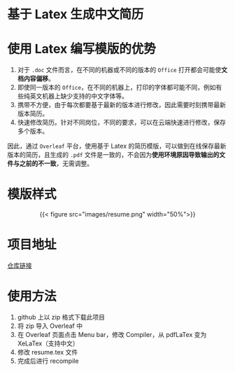 # 基于 Latex 生成中文简历

# 使用 Latex 编写模版的优势
1. 对于 `.doc` 文件而言，在不同的机器或不同的版本的 `Office` 打开都会可能使**文档内容偏移**。
2. 即使同一版本的 `Office`，在不同的机器上，打印的字体都可能不同，例如有些纯英文机器上缺少支持的中文字体等。
3. 携带不方便，由于每次都要基于最新的版本进行修改，因此需要时刻携带最新版本简历。
4. 快速修改简历。针对不同岗位，不同的要求，可以在云端快速进行修改，保存多个版本。

因此，通过 `Overleaf` 平台，使用基于 Latex 的简历模版，可以做到在线保存最新版本的简历，且生成的 `.pdf` 文件是一致的，不会因为**使用环境原因导致输出的文件与之前的不一致**，无需调整。

# 模版样式
<center>{{< figure src="images/resume.png" width="50%">}}</center>

# 项目地址
[仓库链接](https://github.com/MichaelRren/resume-zh)

# 使用方法
1. github 上以 zip 格式下载此项目
2. 将 zip 导入 Overleaf 中
3. 在 Overleaf 页面点击 Menu bar，修改 Compiler，从 pdfLaTex 变为 XeLaTex（支持中文）
4. 修改 resume.tex 文件
5. 完成后进行 recompile
